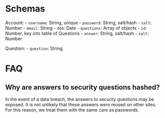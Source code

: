# Schemas

Account:
	- `username`: String, unique
	- `password`: String, salt/hash
	- `salt`: Number
	- `email`: String
	- `dob`: Date
	- `questions`: Array of objects
		- `id`: Number, key into table of Questions
		- `answer`: String, salt/hash
		- `salt`: Number

Question:
	- `question`: String


# FAQ

## Why are answers to security questions hashed?

In the event of a data breach, the answers to security questions may be exposed. It is not unlikely that these answers were reused on other sites. For this reason, we treat them with the same care as passwords.
